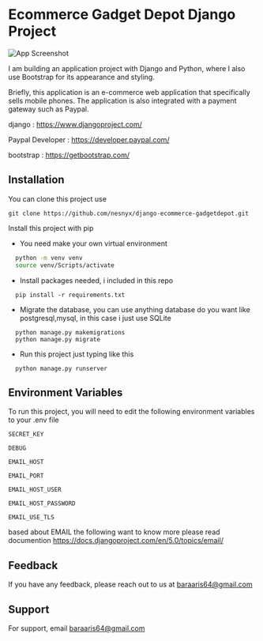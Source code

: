 
# Ecommerce Gadget Depot Django Project




![App Screenshot](https://download.logo.wine/logo/Django_(web_framework)/Django_(web_framework)-Logo.wine.png)

I am building an application project with Django and Python, where I also use Bootstrap for its appearance and styling.

Briefly, this application is an e-commerce web application that specifically sells mobile phones. The application is also integrated with a payment gateway such as Paypal.

django : https://www.djangoproject.com/

Paypal Developer : https://developer.paypal.com/

bootstrap : https://getbootstrap.com/ 


## Installation
You can clone this project use 

```git clone https://github.com/nesnyx/django-ecommerce-gadgetdepot.git```


Install this project with pip

- You need make your own virtual environment
```bash
  python -m venv venv
  source venv/Scripts/activate
```
- Install packages needed, i included in this repo
```
  pip install -r requirements.txt
```

- Migrate the database, you can use anything database do you want like postgresql,mysql, in this case i just use SQLite

```
  python manage.py makemigrations
  python manage.py migrate
```

- Run this project just typing like this

```
  python manage.py runserver
```


## Environment Variables

To run this project, you will need to edit the following environment variables to your .env file

`SECRET_KEY`

`DEBUG`

`EMAIL_HOST`

`EMAIL_PORT`

`EMAIL_HOST_USER`

`EMAIL_HOST_PASSWORD`

`EMAIL_USE_TLS`

based about EMAIL the following want to know more please read documention https://docs.djangoproject.com/en/5.0/topics/email/


## Feedback

If you have any feedback, please reach out to us at baraaris64@gmail.com


## Support

For support, email baraaris64@gmail.com

